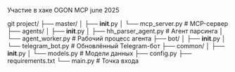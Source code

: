 Участие в хаке OGON MCP june 2025

git 
project/
├── master/
│   ├── __init__.py
│   └── mcp_server.py        # MCP-сервер
├── agents/
│   ├── __init__.py
│   ├── hh_parser_agent.py   # Агент парсинга
│   └── agent_worker.py      # Рабочий процесс агента
├── bot/
│   ├── __init__.py
│   └── telegram_bot.py      # Обновлённый Telegram-бот
├── common/
│   ├── __init__.py
│   └── models.py            # Модели данных
├── config.py
├── requirements.txt
└── main.py                  # Точка входа

